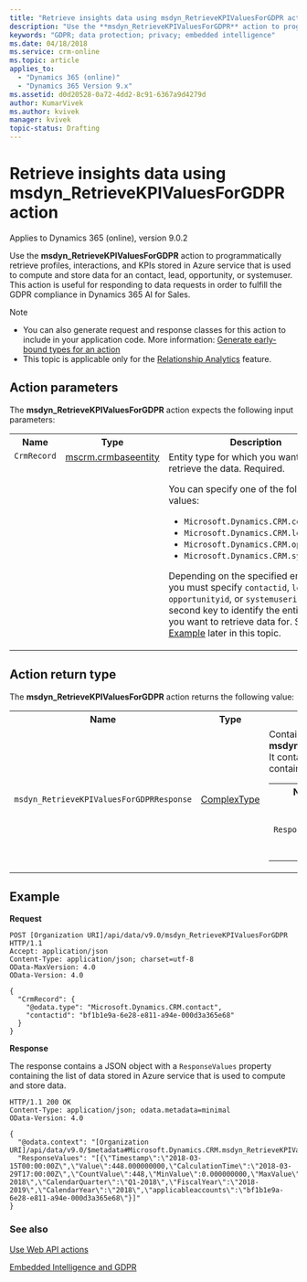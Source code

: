 ```yaml
---
title: "Retrieve insights data using msdyn_RetrieveKPIValuesForGDPR action (Dynamics 365 Customer Engagement) | Microsoft Docs  "
description: "Use the **msdyn_RetrieveKPIValuesForGDPR** action to programmatically retrieve profiles, interactions, and KPIs for an account, contact, lead or opportunity that is stored Azure service that is used to compute and store data"
keywords: "GDPR; data protection; privacy; embedded intelligence"
ms.date: 04/18/2018
ms.service: crm-online
ms.topic: article
applies_to:
  - "Dynamics 365 (online)"
  - "Dynamics 365 Version 9.x"
ms.assetid: d0d20528-0a72-4dd2-8c91-6367a9d4279d
author: KumarVivek
ms.author: kvivek
manager: kvivek
topic-status: Drafting
---
```


# Retrieve insights data using msdyn_RetrieveKPIValuesForGDPR action

Applies to Dynamics 365 (online), version 9.0.2

Use the **msdyn_RetrieveKPIValuesForGDPR** action to programmatically retrieve profiles, interactions, and KPIs stored in Azure service that is used to compute and store data for an contact, lead, opportunity, or systemuser. This action is useful for responding to data requests in order to fulfill the GDPR compliance in Dynamics 365 AI for Sales.

> [!NOTE]
> - You can also generate request and response classes for this action to include in your application code. More information: [Generate early-bound types for an action](/dynamics365/customer-engagement/developer/create-own-actions#generate-early-bound-types-for-an-action)
> - This topic is applicable only for the [Relationship Analytics](relationship-analytics.md) feature.

## Action parameters

The **msdyn_RetrieveKPIValuesForGDPR** action expects the following input parameters:

<table>
<tr>
<th>Name</th>
<th>Type</th>
<th>Description</th>
</tr>
<tr>
<td valign="top"><code>CrmRecord</code></td>
<td valign="top"><a href="/dynamics365/customer-engagement/web-api/crmbaseentity?view=dynamics-ce-odata-9" data-raw-source="[mscrm.crmbaseentity](dynamics365/customer-engagement/web-api/crmbaseentity?view=dynamics-ce-odata-9)">mscrm.crmbaseentity</a></td>
<td valign="top">Entity type for which you want to retrieve the data. Required.
<p>You can specify one of the following values:</p>
<ul>
<!--<li><code>Microsoft.Dynamics.CRM.account</code></li>-->
<li><code>Microsoft.Dynamics.CRM.contact</code></li>
<li><code>Microsoft.Dynamics.CRM.lead</code></li>
<li><code>Microsoft.Dynamics.CRM.opportunity</code></li>
<li><code>Microsoft.Dynamics.CRM.systemuser</code></li>
</ul>

<p>Depending on the specified entity type, you must specify <!--<code>accountid</code>,--> 
<code>contactid</code>, <code>leadid</code>, <code>opportunityid</code>, or <code>systemuserid</code> as the second key to identify the entity record you want to retrieve data for. See <a href="#example" data-raw-source="[Example](#example)">Example</a> later in this topic.</p></td>
</tr>
</table>

## Action return type

The **msdyn_RetrieveKPIValuesForGDPR** action returns the following value:

<table>
<tr>
<th>Name</th>
<th>Type</th>
<th>Description</th>
</tr>
<tr>
<td><code>msdyn_RetrieveKPIValuesForGDPRResponse</code></td>
<td><a href="/dynamics365/customer-engagement/developer/webapi/web-api-types-operations#complex-types">ComplexType</a> </td>
<td>Contains the response from the <b>msdyn_RetrieveKPIValuesForGDPR</b> action. It contains the following property that contain the structured data of the type:
<table>
<tr>
<th>Name</th>
<th>Type</th>
<th>Description</th>
<tr>
<td><code>ResponseValues</code></td>
<td>Edm.String</td>
<td>List of data as an escaped JSON array.</td>
</tr>
</table>
</table>

## Example

**Request**

```http
POST [Organization URI]/api/data/v9.0/msdyn_RetrieveKPIValuesForGDPR HTTP/1.1
Accept: application/json
Content-Type: application/json; charset=utf-8
OData-MaxVersion: 4.0
OData-Version: 4.0
  
{
  "CrmRecord": {
    "@odata.type": "Microsoft.Dynamics.CRM.contact",
    "contactid": "bf1b1e9a-6e28-e811-a94e-000d3a365e68"
  }
}  
```

**Response**

The response contains a JSON object with a `ResponseValues` property containing the list of data stored in Azure service that is used to compute and store data.

```http
HTTP/1.1 200 OK  
Content-Type: application/json; odata.metadata=minimal  
OData-Version: 4.0

{
  "@odata.context": "[Organization URI]/api/data/v9.0/$metadata#Microsoft.Dynamics.CRM.msdyn_RetrieveKPIValuesForGDPRResponse",
  "ResponseValues": "[{\"Timestamp\":\"2018-03-15T00:00:00Z\",\"Value\":448.000000000,\"CalculationTime\":\"2018-03-29T17:00:00Z\",\"CountValue\":448,\"MinValue\":0.000000000,\"MaxValue\":0.000000000,\"SumValue\":0.000000000,\"AverageValue\":1.000000000,\"FiscalQuarter\":\"Q2-2018\",\"CalendarQuarter\":\"Q1-2018\",\"FiscalYear\":\"2018-2019\",\"CalendarYear\":\"2018\",\"applicableaccounts\":\"bf1b1e9a-6e28-e811-a94e-000d3a365e68\"}]"
}
```

### See also

[Use Web API actions](/dynamics365/customer-engagement/developer/webapi/use-web-api-actions)

[Embedded Intelligence and GDPR](embedded-intelligence-gdpr.md)
